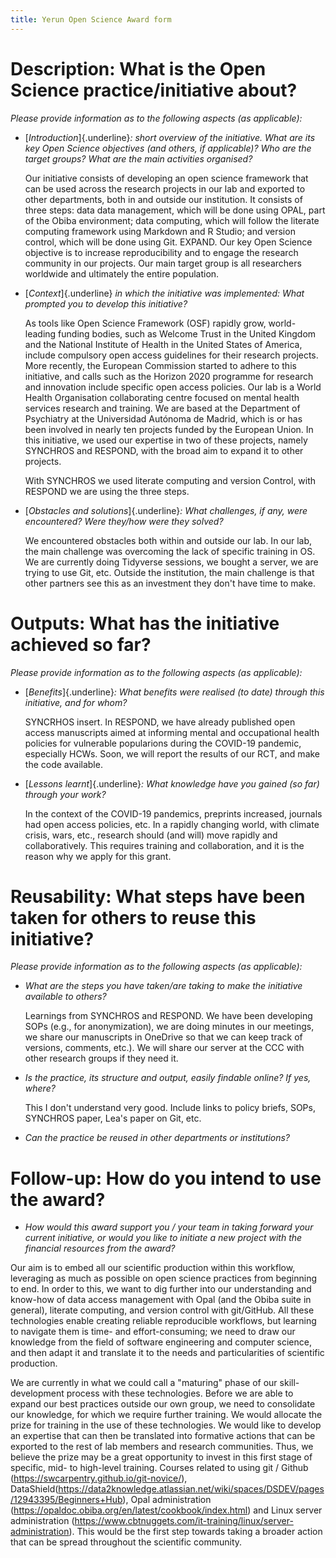 ```yaml
---
title: Yerun Open Science Award form
---
```


# Description: What is the Open Science practice/initiative about?

*Please provide information as to the following aspects (as applicable):*

-   [*Introduction*]{.underline}*: short overview of the initiative. What are
    its key Open Science objectives (and others, if applicable)? Who are the
    target groups? What are the main activities organised?*

    Our initiative consists of developing an open science framework that can be
    used across the research projects in our lab and exported to other
    departments, both in and outside our institution. It consists of three
    steps: data data management, which will be done using OPAL, part of the
    Obiba environment; data computing, which will follow the literate computing
    framework using Markdown and R Studio; and version control, which will be
    done using Git. EXPAND. Our key Open Science objective is to increase
    reproducibility and to engage the research community in our projects. Our
    main target group is all researchers worldwide and ultimately the entire
    population.

-   [*Context*]{.underline} *in which the initiative was implemented: What
    prompted you to develop this initiative?*

    As tools like Open Science Framework (OSF) rapidly grow, world-leading
    funding bodies, such as Welcome Trust in the United Kingdom and the National
    Institute of Health in the United States of America, include compulsory open
    access guidelines for their research projects. More recently, the European
    Commission started to adhere to this initiative, and calls such as the
    Horizon 2020 programme for research and innovation include specific open
    access policies. Our lab is a World Health Organisation collaborating centre
    focused on mental health services research and training. We are based at the
    Department of Psychiatry at the Universidad Autónoma de Madrid, which is or
    has been involved in nearly ten projects funded by the European Union. In
    this initiative, we used our expertise in two of these projects, namely
    SYNCHROS and RESPOND, with the broad aim to expand it to other projects.

    With SYNCHROS we used literate computing and version Control, with RESPOND
    we are using the three steps.

-   [*Obstacles and solutions*]{.underline}*: What challenges, if any, were
    encountered? Were they/how were they solved?*

    We encountered obstacles both within and outside our lab. In our lab, the
    main challenge was overcoming the lack of specific training in OS. We are
    currently doing Tidyverse sessions, we bought a server, we are trying to use
    Git, etc. Outside the institution, the main challenge is that other partners
    see this as an investment they don't have time to make.

<!--# blank field, max 400 words -->

# Outputs: What has the initiative achieved so far?

*Please provide information as to the following aspects (as applicable):*

-   [*Benefits*]{.underline}*: What benefits were realised (to date) through
    this initiative, and for whom?*

    SYNCRHOS insert. In RESPOND, we have already published open access
    manuscripts aimed at informing mental and occupational health policies for
    vulnerable popularions during the COVID-19 pandemic, especially HCWs. Soon,
    we will report the results of our RCT, and make the code available.

-   [*Lessons learnt*]{.underline}*: What knowledge have you gained (so far)
    through your work?*

    In the context of the COVID-19 pandemics, preprints increased, journals had
    open access policies, etc. In a rapidly changing world, with climate crisis,
    wars, etc., research should (and will) move rapidly and collaboratively.
    This requires training and collaboration, and it is the reason why we apply
    for this grant.

<!--# blank field, max 400 words -->

# Reusability: What steps have been taken for others to reuse this initiative?

*Please provide information as to the following aspects (as applicable):*

-   *What are the steps you have taken/are taking to make the initiative
    available to others?*

    Learnings from SYNCHROS and RESPOND. We have been developing SOPs (e.g., for
    anonymization), we are doing minutes in our meetings, we share our
    manuscripts in OneDrive so that we can keep track of versions, comments,
    etc.). We will share our server at the CCC with other research groups if
    they need it.

-   *Is the practice, its structure and output, easily findable online? If yes,
    where?*

    This I don't understand very good. Include links to policy briefs, SOPs,
    SYNCHROS paper, Lea's paper on Git, etc.

-   *Can the practice be reused in other departments or institutions?*

<!--# blank field, max 400 words -->

# Follow-up: How do you intend to use the award?

-   *How would this award support you / your team in taking forward your current
    initiative, or would you like to initiate a new project with the financial
    resources from the award?*

Our aim is to embed all our scientific production within this workflow,
leveraging as much as possible on open science practices from beginning to end.
In order to this, we want to dig further into our understanding and know-how of
data access management with Opal (and the Obiba suite in general), literate
computing, and version control with git/GitHub. All these technologies enable
creating reliable reproducible workflows, but learning to navigate them is time-
and effort-consuming; we need to draw our knowledge from the field of software
engineering and computer science, and then adapt it and translate it to the
needs and particularities of scientific production.

We are currently in what we could call a "maturing" phase of our
skill-development process with these technologies. Before we are able to expand
our best practices outside our own group, we need to consolidate our knowledge,
for which we require further training. We would allocate the prize for training
in the use of these technologies. We would like to develop an expertise that can
then be translated into formative actions that can be exported to the rest of
lab members and research communities. Thus, we believe the prize may be a great
opportunity to invest in this first stage of specific, mid- to high-level
training. Courses related to using git / Github
(<https://swcarpentry.github.io/git-novice/>),
DataShield(<https://data2knowledge.atlassian.net/wiki/spaces/DSDEV/pages/12943395/Beginners+Hub>),
Opal administration (<https://opaldoc.obiba.org/en/latest/cookbook/index.html>)
and Linux server administration
(<https://www.cbtnuggets.com/it-training/linux/server-administration>). This
would be the first step towards taking a broader action that can be spread
throughout the scientific community.

<!--# 260 words -->
